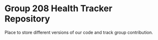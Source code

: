 # Group 208 Health Tracker Repository
 Place to store different versions of our code and track group contribution.
